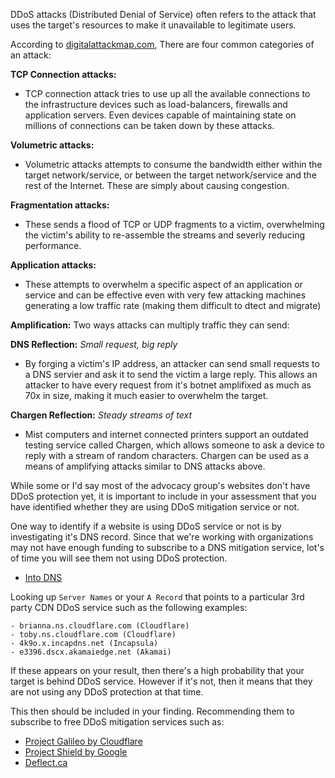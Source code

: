 DDoS attacks (Distributed Denial of Service) often refers to the attack that uses the target's resources to make it unavailable to legitimate users.

According to [digitalattackmap.com](http://www.digitalattackmap.com), There are four common categories of an attack:

**TCP Connection attacks:**
  - TCP connection attack tries to use up all the available connections to the infrastructure devices such as load-balancers, firewalls and application servers. Even devices capable of maintaining state on millions of connections can be taken down by these attacks.
  
**Volumetric attacks:**
  - Volumetric attacks attempts to consume the bandwidth either within the target network/service, or between the target network/service and the rest of the Internet. These are simply about causing congestion.
  
**Fragmentation attacks:**
  - These sends a flood of TCP or UDP fragments to a victim, overwhelming the victim's ability to re-assemble the streams and severly reducing performance.

**Application attacks:**
  - These attempts to overwhelm a specific aspect of an application or service and can be effective even with very few attacking machines generating a low traffic rate (making them difficult to dtect and migrate)


**Amplification:** Two ways attacks can multiply traffic they can send:

**DNS Reflection:** *Small request, big reply*
  - By forging a victim's IP address, an attacker can send small requests to a DNS servier and ask it to send the victim a large reply. This allows an attacker to have every request from it's botnet amplifixed as much as 70x in size, making it much easier to overwhelm the target.
 
**Chargen Reflection:** *Steady streams of text*
  - Mist computers and internet connected printers support an outdated testing service called Chargen, which allows someone to ask a device to reply with a stream of random characters. Chargen can be used as a means of amplifying attacks similar to DNS attacks above.

While some or I'd say most of the advocacy group's websites don't have DDoS protection yet, it is important to include in your assessment that you have identified whether they are using DDoS mitigation service or not.

One way to identify if a website is using DDoS service or not is by investigating it's DNS record. Since that we're working with organizations may not have enough funding to subscribe to a DNS mitigation service, lot's of time you will see them not using DDoS protection.

  - [Into DNS](https://intodns.com)

Looking up ```Server Names``` or your ```A Record``` that points to a particular 3rd party CDN DDoS service such as the following examples:

    - brianna.ns.cloudflare.com (Cloudflare)
    - toby.ns.cloudflare.com (Cloudflare)
    - 4k9o.x.incapdns.net (Incapsula)
    - e3396.dscx.akamaiedge.net (Akamai)

If these appears on your result, then there's a high probability that your target is behind DDoS service. However if it's not, then it means that they are not using any DDoS protection at that time.

This then should be included in your finding. Recommending them to subscribe to free DDoS mitigation services such as:

  - [Project Galileo by Cloudflare](https://www.cloudflare.com/galileo)
  - [Project Shield by Google](https://projectshield.withgoogle.com/public)
  - [Deflect.ca](https://deflect.ca)

